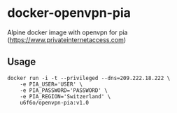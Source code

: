 # docker-openvpn-pia
Alpine docker image with openvpn for pia (https://www.privateinternetaccess.com)

## Usage

    docker run -i -t --privileged --dns=209.222.18.222 \
	    -e PIA_USER='USER' \
 	    -e PIA_PASSWORD='PASSWORD' \
	    -e PIA_REGION='Switzerland' \
	    u6f6o/openvpn-pia:v1.0
